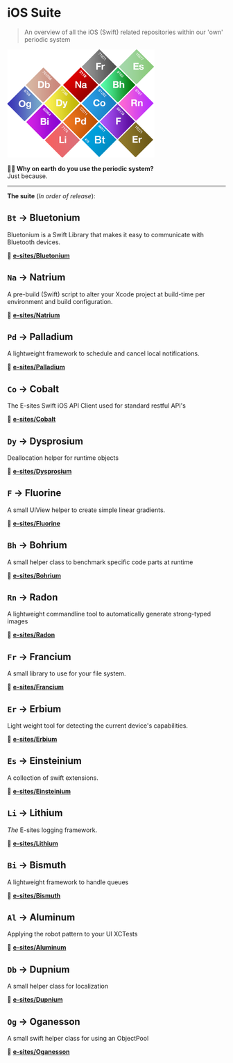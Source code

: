 # iOS Suite

> An overview of all the iOS (Swift) related repositories within our 'own' periodic system


![Period system](Assets/system.png?011)


**🤷‍♂️ Why on earth do you use the periodic system?**   
Just because.

----

**The suite** (_In order of release_):

## `Bt` → Bluetonium 
Bluetonium is a Swift Library that makes it easy to communicate with Bluetooth devices.

🔗 **[e-sites/Bluetonium](https://github.com/e-sites/Bluetonium)**

## `Na` → Natrium 
A pre-build (Swift) script to alter your Xcode project at build-time per environment and build configuration.

🔗 **[e-sites/Natrium](https://github.com/e-sites/Natrium)**


## `Pd` → Palladium
A lightweight framework to schedule and cancel local notifications.

🔗 **[e-sites/Palladium](https://github.com/e-sites/Palladium)**


## `Co` → Cobalt
The E-sites Swift iOS API Client used for standard restful API's

🔗 **[e-sites/Cobalt](https://github.com/e-sites/Cobalt)**


## `Dy` → Dysprosium
Deallocation helper for runtime objects

🔗 **[e-sites/Dysprosium](https://github.com/e-sites/Dysprosium)**


## `F` → Fluorine
A small UIView helper to create simple linear gradients.

🔗 **[e-sites/Fluorine](https://github.com/e-sites/Fluorine)**


## `Bh` → Bohrium
A small helper class to benchmark specific code parts at runtime

🔗 **[e-sites/Bohrium](https://github.com/e-sites/Bohrium)**


## `Rn` → Radon
A lightweight commandline tool to automatically generate strong-typed images

🔗 **[e-sites/Radon](https://github.com/e-sites/Radon)**


## `Fr` → Francium
A small library to use for your file system.

🔗 **[e-sites/Francium](https://github.com/e-sites/Francium)**


## `Er` → Erbium
Light weight tool for detecting the current device's capabilities.

🔗 **[e-sites/Erbium](https://github.com/e-sites/Erbium)**


## `Es` → Einsteinium
A collection of swift extensions.

🔗 **[e-sites/Einsteinium](https://github.com/e-sites/Einsteinium)**


## `Li` → Lithium
_The_ E-sites logging framework.

🔗 **[e-sites/Lithium](https://github.com/e-sites/Lithium)**

## `Bi` → Bismuth
A lightweight framework to handle queues

🔗 **[e-sites/Bismuth](https://github.com/e-sites/Bismuth)**

## `Al` → Aluminum
Applying the robot pattern to your UI XCTests

🔗 **[e-sites/Aluminum](https://github.com/e-sites/Aluminum)**


## `Db` → Dupnium
A small helper class for localization

🔗 **[e-sites/Dupnium](https://github.com/e-sites/Dupnium)**


## `Og` → Oganesson
A small swift helper class for using an ObjectPool

🔗 **[e-sites/Oganesson](https://github.com/e-sites/Oganesson)**